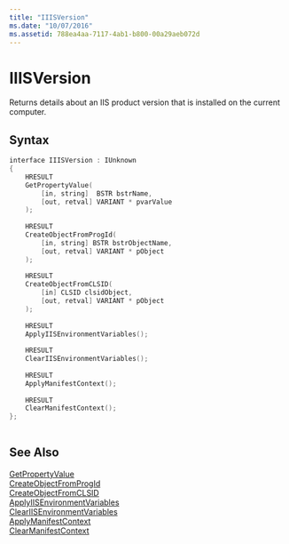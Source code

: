 ```yaml
---
title: "IIISVersion"
ms.date: "10/07/2016"
ms.assetid: 788ea4aa-7117-4ab1-b800-00a29aeb072d
---
```

# IIISVersion

Returns details about an IIS product version that is installed on the current computer.  
  
## Syntax  
  
```cpp  
interface IIISVersion : IUnknown  
{  
    HRESULT  
    GetPropertyValue(  
        [in, string]  BSTR bstrName,  
        [out, retval] VARIANT * pvarValue  
    );  
  
    HRESULT  
    CreateObjectFromProgId(  
        [in, string] BSTR bstrObjectName,  
        [out, retval] VARIANT * pObject  
    );  
  
    HRESULT  
    CreateObjectFromCLSID(  
        [in] CLSID clsidObject,  
        [out, retval] VARIANT * pObject  
    );  
  
    HRESULT  
    ApplyIISEnvironmentVariables();  
  
    HRESULT  
    ClearIISEnvironmentVariables();  
  
    HRESULT  
    ApplyManifestContext();  
  
    HRESULT  
    ClearManifestContext();  
};  
  
```  
  
## See Also  

 [GetPropertyValue](../../extensions/express-api-reference/getpropertyvalue.md)   
 [CreateObjectFromProgId](../../extensions/express-api-reference/createobjectfromprogid.md)   
 [CreateObjectFromCLSID](../../extensions/express-api-reference/createobjectfromclsid.md)   
 [ApplyIISEnvironmentVariables](../../extensions/express-api-reference/applyiisenvironmentvariables.md)   
 [ClearIISEnvironmentVariables](../../extensions/express-api-reference/cleariisenvironmentvariables.md)   
 [ApplyManifestContext](../../extensions/express-api-reference/applymanifestcontext.md)   
 [ClearManifestContext](../../extensions/express-api-reference/clearmanifestcontext.md)
